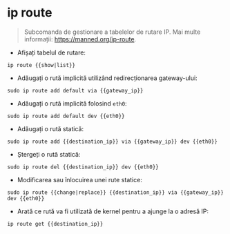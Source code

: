 # ip route

> Subcomanda de gestionare a tabelelor de rutare IP.
> Mai multe informații: <https://manned.org/ip-route>.

- Afișați tabelul de rutare:

`ip route {{show|list}}`

- Adăugați o rută implicită utilizând redirecționarea gateway-ului:

`sudo ip route add default via {{gateway_ip}}`

- Adăugați o rută implicită folosind `eth0`:

`sudo ip route add default dev {{eth0}}`

- Adăugați o rută statică:

`sudo ip route add {{destination_ip}} via {{gateway_ip}} dev {{eth0}}`

- Ștergeți o rută statică:

`sudo ip route del {{destination_ip}} dev {{eth0}}`

- Modificarea sau înlocuirea unei rute statice:

`sudo ip route {{change|replace}} {{destination_ip}} via {{gateway_ip}} dev {{eth0}}`

- Arată ce rută va fi utilizată de kernel pentru a ajunge la o adresă IP:

`ip route get {{destination_ip}}`
